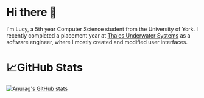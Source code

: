 # Hi there 👋

I'm Lucy, a 5th year Computer Science student from the University of York. I recently completed a placement year at [Thales Underwater Systems](https://www.thalesgroup.com/en/activities/defence/naval-forces/underwater-warfare#overview) as a software engineer, where I mostly created and modified user interfaces.  

# 📈GitHub Stats

[![Anurag's GitHub stats](https://github-readme-stats.vercel.app/api?username=LucyIvatt&hide=contribs,issues&count_private=true&show_icons=true&theme=tokyonight)](https://github.com/anuraghazra/github-readme-stats)
